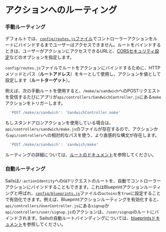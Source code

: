 # アクションへのルーティング

### 手動ルーティング

デフォルトでは、[`config/routes.js`ファイル](https://sailsjs.com/documentation/reference/configuration/sails-config-routes)でコントローラーアクションをルートにバインドするまでユーザーはアクセスできません。ルートをバインドするときは、ユーザーがアクションにアクセスできるURLと、[CORSセキュリティ設定](https://sailsjs.com/documentation/concepts/security/cors#?configuring-cors-for-individual-routes)などのオプションを指定します。

`config/routes.js`ファイルでルートをアクションにバインドするために、HTTPメソッドとパス（**ルートアドレス**）をキーとして使用し、アクションを値として設定します（**ルートターゲット**）。

例えば、次の手動ルートを使用すると、`/make/a/sandwich`へのPOSTリクエストを受信するたびにアプリが`api/controllers/SandwichController.js`にある`make`アクションをトリガーします。

```js
  'POST /make/a/sandwich': 'SandwichController.make'
```

もしスタンドアロンアクションを使用している場合は、`api/controllers/sandwich/make.js`のファイルが存在するので、アクションから`api/controllers`への相対的なパスを使う、より直感的な構文が存在します。

```js
  'POST /make/a/sandwich': 'sandwich/make'
```

ルーティングの詳細については、[ルートのドキュメント](https://sailsjs.com/documentation/concepts/Routes)を参照してください。

### 自動ルーティング

Sailsは`/:actionIdentity`への`GET`リクエストのルートを、自動でコントローラーアクションにバインドすることもできます。これはBlueprintアクションルーティングと呼ばれ、[`config/blueprints.js`](https://sailsjs.com/documentation/reference/configuration/sails-config-blueprints)ファイルの`actoins`を`true`に設定することで有効化できます。例えば、Blueprintアクションルーティングを有効化すると、`api/controllers/UserController.js`にある`signup`か`api/controllers/user/signup.js`のアクションは、`/user/signup`のルートにバインドされます。Sailsの自動ルートバインディングについては、[blueprintsドキュメント](https://sailsjs.com/documentation/reference/blueprint-api)を参照してください。

<docmeta name="displayName" value="アクションへのルーティング">
